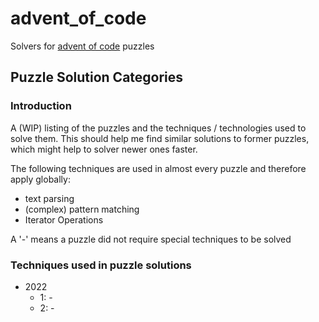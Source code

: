 # advent_of_code
Solvers for [advent of code](https://adventofcode.com/) puzzles

## Puzzle Solution Categories
### Introduction
A (WIP) listing of the puzzles and the techniques / technologies used to solve them. This should help me find similar
solutions to former puzzles, which might help to solver newer ones faster.

The following techniques are used in almost every puzzle and therefore apply globally:
- text parsing
- (complex) pattern matching
- Iterator Operations

A '-' means a puzzle did not require special techniques to be solved

### Techniques used in puzzle solutions
- 2022
  - 1: -
  - 2: -
